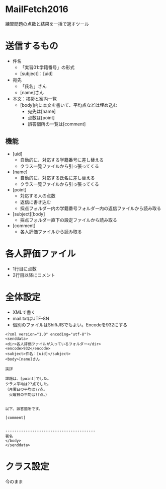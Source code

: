 # MailFetch2016
練習問題の点数と結果を一括で返すツール

# 送信するもの
- 件名
  - 「実習01:学籍番号」の形式
  - [subject]：[uid]
- 宛先
  - 「氏名」さん
  - [name]さん
- 本文：挨拶と案内一覧
  - [body]内に本文を書いて、平均点などは埋め込む
    - 宛先は[name]
    - 点数は[point]
    - 誤答個所の一覧は[comment]

## 機能
- [uid]
  - 自動的に、対応する学籍番号に差し替える
  - クラス一覧ファイルから引っ張ってくる
- [name]
  - 自動的に、対応する氏名に差し替える
  - クラス一覧ファイルから引っ張ってくる
- [point]
  - 対応する人の点数
  - 返信に書き込む
  - 採点フォルダー内の学籍番号フォルダー内の返信ファイルから読み取る
- [subject][body]
  - 採点フォルダー直下の設定ファイルから読み取る
- [comment]
  - 各人評価ファイルから読み取る

# 各人評価ファイル
- 1行目に点数
- 2行目以降にコメント

# 全体設定
- XMLで書く
- mail.txtはUTF-8N
- 個別のファイルはShiftJISでもよい。Encodeを932にする

```
<?xml version="1.0" encoding="utf-8"?>
<senddata>
<dir>各人評価ファイルが入っているフォルダー</dir>
<encode>932</encode>
<subject>件名：[uid]</subject>
<body>[name]さん

挨拶

課題は、[point]でした。
クラス平均は??点でした。
（月曜日の平均は??点。
　火曜日の平均は??点。）


以下、誤答箇所です。

[comment]


----------------------------------------
署名
</body>
</senddata>
```

# クラス設定
今のまま
